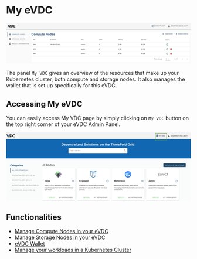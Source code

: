 # My eVDC

![](img/evdc_compute_nodes.png)

The panel `My VDC` gives an overview of the resources that make up your Kubernetes cluster, both compute and storage nodes. It also manages the wallet that is set up specifically for this eVDC. 

## Accessing My eVDC

You can easily access My VDC page by simply clicking on `My VDC` button on the top right corner of your eVDC Admin Panel.

![](img/evdc_myvdc.png)


## Functionalities

- [Manage Compute Nodes in your eVDC](evdc_compute)
- [Manage Storage Nodes in your eVDC](evdc_storage)
- [eVDC Wallet](evdc_wallet)
- [Manage your workloads in a Kubernetes Cluster](evdc_k8s)
